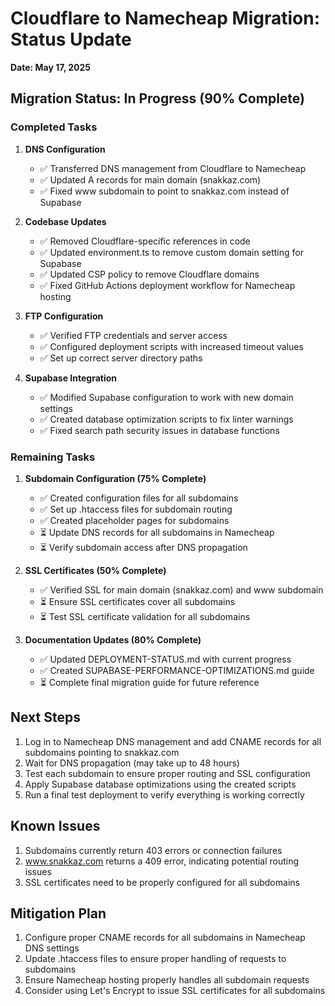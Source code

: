 # Cloudflare to Namecheap Migration: Status Update

**Date: May 17, 2025**

## Migration Status: In Progress (90% Complete)

### Completed Tasks

1. **DNS Configuration**
   - ✅ Transferred DNS management from Cloudflare to Namecheap
   - ✅ Updated A records for main domain (snakkaz.com)
   - ✅ Fixed www subdomain to point to snakkaz.com instead of Supabase

2. **Codebase Updates**
   - ✅ Removed Cloudflare-specific references in code
   - ✅ Updated environment.ts to remove custom domain setting for Supabase
   - ✅ Updated CSP policy to remove Cloudflare domains
   - ✅ Fixed GitHub Actions deployment workflow for Namecheap hosting

3. **FTP Configuration**
   - ✅ Verified FTP credentials and server access
   - ✅ Configured deployment scripts with increased timeout values
   - ✅ Set up correct server directory paths
   
4. **Supabase Integration**
   - ✅ Modified Supabase configuration to work with new domain settings
   - ✅ Created database optimization scripts to fix linter warnings
   - ✅ Fixed search path security issues in database functions

### Remaining Tasks

1. **Subdomain Configuration (75% Complete)**
   - ✅ Created configuration files for all subdomains
   - ✅ Set up .htaccess files for subdomain routing
   - ✅ Created placeholder pages for subdomains
   - ⏳ Update DNS records for all subdomains in Namecheap
   - ⏳ Verify subdomain access after DNS propagation

2. **SSL Certificates (50% Complete)**
   - ✅ Verified SSL for main domain (snakkaz.com) and www subdomain
   - ⏳ Ensure SSL certificates cover all subdomains
   - ⏳ Test SSL certificate validation for all subdomains

3. **Documentation Updates (80% Complete)**
   - ✅ Updated DEPLOYMENT-STATUS.md with current progress
   - ✅ Created SUPABASE-PERFORMANCE-OPTIMIZATIONS.md guide
   - ⏳ Complete final migration guide for future reference

## Next Steps

1. Log in to Namecheap DNS management and add CNAME records for all subdomains pointing to snakkaz.com
2. Wait for DNS propagation (may take up to 48 hours)
3. Test each subdomain to ensure proper routing and SSL configuration
4. Apply Supabase database optimizations using the created scripts
5. Run a final test deployment to verify everything is working correctly

## Known Issues

1. Subdomains currently return 403 errors or connection failures
2. www.snakkaz.com returns a 409 error, indicating potential routing issues
3. SSL certificates need to be properly configured for all subdomains

## Mitigation Plan

1. Configure proper CNAME records for all subdomains in Namecheap DNS settings
2. Update .htaccess files to ensure proper handling of requests to subdomains
3. Ensure Namecheap hosting properly handles all subdomain requests
4. Consider using Let's Encrypt to issue SSL certificates for all subdomains
